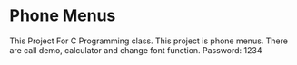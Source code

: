 # Phone Menus
This Project For C Programming class. This project is phone menus. There are call demo, calculator and change font function.
Password: 1234
